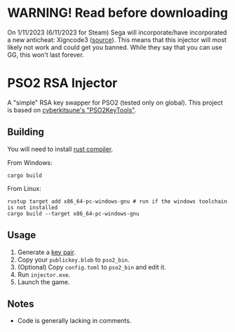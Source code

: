 # WARNING! Read before downloading
On 1/11/2023 (6/11/2023 for Steam) Sega will incorporate/have incorporated a new anticheat: Xigncode3 ([source](https://pso2.com/players/news/i_Wellbia_20231026/)). This means that this injector will most likely not work and could get you banned. While they say that you can use GG, this won't last forever.

# PSO2 RSA Injector

A "simple" RSA key swapper for PSO2 (tested only on global). This project is based on [cyberkitsune's "PSO2KeyTools"](https://github.com/cyberkitsune/PSO2Proxy/tree/5355aea6edb5342a439642c892369443246c4644/tools).

## Building

You will need to install [rust compiler](https://www.rust-lang.org/tools/install).

From Windows:
```
cargo build
```

From Linux:
```
rustup target add x86_64-pc-windows-gnu # run if the windows toolchain is not installed
cargo build --target x86_64-pc-windows-gnu
```

## Usage

1) Generate a [key pair](https://github.com/cyberkitsune/PSO2Proxy#your-private--public-keypair).
2) Copy your `publickey.blob` to `pso2_bin`.
3) (Optional) Copy `config.toml` to `pso2_bin` and edit it.
4) Run `injector.exe`.
5) Launch the game.

## Notes

 - Code is generally lacking in comments.
